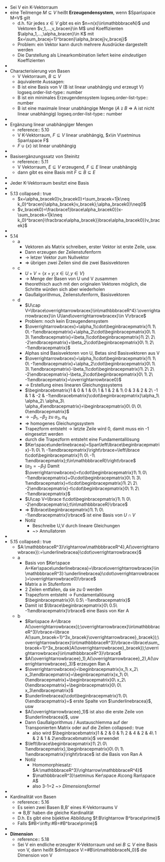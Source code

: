 - Sei V ein K-Vektorraum
- eine Teilmenge $M\subseteq V$ heißt **Erzeugendensystem**, wenn $Span\space M=V$ gilt
	- d.h. für jedes $x\in V$ gibt es ein $n=n(x)\in\mathbbbraceN}$ und Vektoren $v_1,...,v_bracen}\in M$ und Koeffizienten $\alpha_1,...,\alpha_bracen}\in K$ mit $x=\sum_bracej=1}^bracen}\alpha_bracej}v_bracej}$
	- Problem: ein Vektor kann durch mehrere Ausdrücke dargestellt werden
	- Die Darstellung als Linearkombination liefert keine *eindeutigen* Koeffizienten
-
- Characterisierung von Basen
	- V Vektorraum, $B\subseteq V$
	- äquivalente Aussagen:
	- B ist eine Basis von V (B ist linear unabhängig und erzeugt V)
	  logseq.order-list-type:: number
	- B ist ein minimales Erzeugendensystem
	  logseq.order-list-type:: number
	- B ist eine maximale linear unabhängige Menge ($A\supsetneqq B$ => A ist nicht linear unabhängig)
	  logseq.order-list-type:: number
-
- Ergänzung linear unabhängiger Mengen
	- reference:: 5.10
	- V K-Vektorraum, $F\subseteq V$ linear unabhängig, $x\in V\setminus Span\space F$
	- $F\cup\lbrace x\rbrace$ ist linear unabhängig
-
- Basisergänzungssatz von Steinitz
	- reference:: 5.11
	- V Vektorraum, $E\subseteq V$ erzeugend, $F\subseteq E$ linear unabhängig
	- dann gibt es eine Basis mit $F\subseteq B\subseteq E$
-
- Jeder K-Vektorraum besitzt eine Basis
-
- 5.13
  collapsed:: true
	- $x=\alpha_bracek0}v_bracek0}+\sum_bracek=1|k\neq k_0}^bracen}\alpha_bracek}v_bracek};\alpha_bracek0}\neq0$
	- $v_bracek0}=\fracbrace1}brace\alpha_bracek0}}x-\sum_bracek=1|k\neq k_0}^bracen}\fracbrace\alpha_bracek}}brace\alpha_bracek0}}v_bracek}$
-
- 5.14
	- a
		- Vektoren als Matrix schreiben, erster Vektor ist erste Zeile, usw.
		- Dann erzeugen der Zeilenstufenform
		- -> letzer Vektor zum Nullvektor
		- => übrigen zwei Zeilen sind die zwei Basisvektoren
	- c
		- $U+V=\lbrace x+y;x\in U,y\in V\rbrace$
		- -> Menge der Basen von U und V zusammen
		- theorethisch auch mit den originalen Vektoren möglich, die Schritte würden sich aber wiederholen
		- Gaußalgorithmus, Zeilenstufenform, Basisvektoren
	- d
		- $U\cap V=\lbrace\overrightarrowbracex}\in\mathbbbraceR^4}:\overrightarrowbracex}\in U\land\overrightarrowbracex}\in V\rbrace$
		- Problem: noch kein Erzeugendensystem
		- $\overrightarrowbracex}=\alpha_1\cdot\beginbracepmatrix}1\\ 1\\ 0\\ -1\endbracepmatrix}+\alpha_2\cdot\beginbracepmatrix}0\\ 1\\ 3\\ 1\endbracepmatrix}=\beta_1\cdot\beginbracepmatrix}1\\ 2\\ 2\\ -2\endbracepmatrix}+\beta_2\cdot\beginbracepmatrix}0\\ 1\\ 2\\ -1\endbracepmatrix}$
		- Alphas sind Basisvektoren von U, Betas sind Basisvektoren aus V
		- $\overrightarrowbracex}=\alpha_1\cdot\beginbracepmatrix}1\\ 1\\ 0\\ -1\endbracepmatrix}+\alpha_2\cdot\beginbracepmatrix}0\\ 1\\ 3\\ 1\endbracepmatrix}-\beta_1\cdot\beginbracepmatrix}1\\ 2\\ 2\\ -2\endbracepmatrix}-\beta_2\cdot\beginbracepmatrix}0\\ 1\\ 2\\ -1\endbracepmatrix}=\overrightarrowbrace0}$
		- -> Erstellung eines linearen Gleichungssystems
		- $\beginbracebmatrix}1 & 0 & 1 & 0\\ 1 & 1 & 2 & 1\\ 0 & 3 & 2 & 2\\ -1 & 1 & -2 & -1\endbracebmatrix}\cdot\beginbracepmatrix}\alpha_1\\ \alpha_2\\ \alpha_3\\ \alpha_4\endbracepmatrix}=\beginbracepmatrix}0\\ 0\\ 0\\ 0\endbracepmatrix}$
		- -> $-\beta_1,-\beta_2$ zu $\alpha_3,\alpha_4$
		- => homogenes Gleichungssystem
		- Trapezform entsteht -> letzte Zeile wird 0, damit muss ein -1 eingesetzt werden
		- durch die Trapezform entsteht eine Fundamentallösung
		- $Ker\space\underlinebracea}=Span\left\lbrace\beginbracepmatrix}-1\\ 0\\ 1\\ -1\endbracepmatrix}\right\rbrace=\left\lbrace t\cdot\beginbracepmatrix}1\\ 0\\ -1\\ 1\endbracepmatrix};t\in\mathbbbraceR}\right\rbrace$
		- ($\alpha_3=-\beta_1$) Damit $\overrightarrowbracex}=t\cdot\beginbracepmatrix}1\\ 1\\ 0\\ -1\endbracepmatrix}+0\cdot\beginbracepmatrix}0\\ 1\\ 3\\ 1\endbracepmatrix}=t\cdot\beginbracepmatrix}1\\ 2\\ 2\\ -2\endbracepmatrix}-t\cdot\beginbracepmatrix}0\\ 1\\ 2\\ -1\endbracepmatrix}$
		- $U\cap V=\lbrace t\cdot\beginbracepmatrix}1\\ 1\\ 0\\ -2\endbracepmatrix};t\in\mathbbbraceR}\rbrace$
		- => $\lbrace\beginbracepmatrix}1\\ 1\\ 0\\ -1\endbracepmatrix}\rbrace$ ist eine Basis von $U\cap V$
		- Notiz
			- Beschreibe U,V durch lineare Gleichungen
			- ~> Annullatoren
-
- 5.15
  collapsed:: true
	- $A:\mathbbbraceR^3}\rightarrow\mathbbbraceR^4},A(\overrightarrowbracex}):=\underlinebracea}\cdot\overrightarrowbracex}$
	- a
		- Basis von $Ker\space A=Ker\space\underlinebracea}=\lbrace\overrightarrowbracex}\in\mathbbbraceR^3}:\underlinebracea}\cdot\overrightarrowbracex}=\overrightarrowbrace0}\rbrace$
		- Matrix a in Stufenform
		- 2 Zeilen entfallen, da sie zu 0 werden
		- Trapezform entsteht -> Fundamentallösung $\beginbracepmatrix}0\\ 0.5\\ -1\endbracepmatrix}$
		- Damit ist $\lbrace\beginbracepmatrix}0\\ 0.5\\ -1\endbracepmatrix}\rbrace$ eine Basis von Ker A
	- b
		- $Ran\space A=\lbrace A(\overrightarrowbracex});\overrightarrowbracex}\in\mathbbbraceR^3}\rbrace=\lbrace A(\sum_bracek=1}^3x_bracek}\overrightarrowbracee}_bracek});\overrightarrowbracex}\in\mathbbbraceR^3}\rbrace=\lbrace\sum_bracek=1}^3x_bracek}A(\overrightarrowbracee}_bracek});\overrightarrowbracex}\in\mathbbbraceR^3}\rbrace$
		- $A(\overrightarrowbracee}_1),A(\overrightarrowbracee}_2),A(\overrightarrowbracee}_3)$ erzeugen Ran A
		- $\overrightarrowbracex}=\beginbracepmatrix}x_1\\ x_2\\ x_3\endbracepmatrix}=\beginbracepmatrix}x_1\\ 0\\ 0\endbracepmatrix}+\beginbracepmatrix}0\\ x_2\\ 0\endbracepmatrix}+\beginbracepmatrix}0\\ 0\\ x_3\endbracepmatrix}$
		- $\underlinebracea}\cdot\beginbracepmatrix}1\\ 0\\ 0\endbracepmatrix}=$ erste Spalte von $\underlinebracea}$, usw
		- $A(\overrightarrowbracee}_1)$ ist also die erste Zeile von $\underlinebracea}$, usw
		- Dann Gaußalgorithmus / Austauschlemma auf der Transponierten Matrix oder auf die Zeilen
		  collapsed:: true
			- also wird $\beginbracebmatrix}1 & 2 & 0 & 1\\ 2 & 4 & 2 & 4\\ 1 & 2 & 1 & 2\endbracebmatrix}$ verwendet
		- $\left\lbrace\beginbracepmatrix}1\\ 2\\ 0\\ 1\endbracepmatrix},\beginbracepmatrix}0\\ 0\\ 1\\ 1\endbracepmatrix}\right\rbrace$ ist die Basis von Ran A
		- Notiz
			- Homomorphiesatz: $A:\mathbbbraceR^3}\rightarrow\mathbbbraceR^4}$
			- $\mathbbbraceR^3}\setminus Ker\space A\cong Ran\space A$
			- also 3-1=2 ~> *Dimensionsformel*
-
- Kardinalität von Basen
	- reference:: 5.16
	- Es seien zwei Basen B,B' eines K-Vektorraums V
	- => B,B' haben die gleiche Kardinalität
	- D.h. Es gibt eine bijektive Abbildung $f:B\rightarrow B^brace\prime}$
	- Falls $\#B<\infty:\#B=\#B^brace\prime}$
-
- **Dimension**
	- reference:: 5.18
	- Sei V ein endliche erzeugter K-Vektorraum und sei $B\subseteq V$ eine Basis von V, dann heißt $dim\space V:=\#B\in\mathbbbraceN_0}$ die Dimension von V